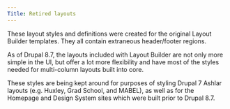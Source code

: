 ```yaml
---
Title: Retired layouts
---
```

These layout styles and definitions were created for the original Layout Builder templates. They all contain extraneous header/footer regions.

As of Drupal 8.7, the layouts included with Layout Builder are not only more simple in the UI, but offer a lot more flexibility and have most of the styles needed for multi-column layouts built into core.

These styles are being kept around for purposes of styling Drupal 7 Ashlar layouts (e.g. Huxley, Grad School, and MABEL), as well as for the Homepage and Design System sites which were built prior to Drupal 8.7.
